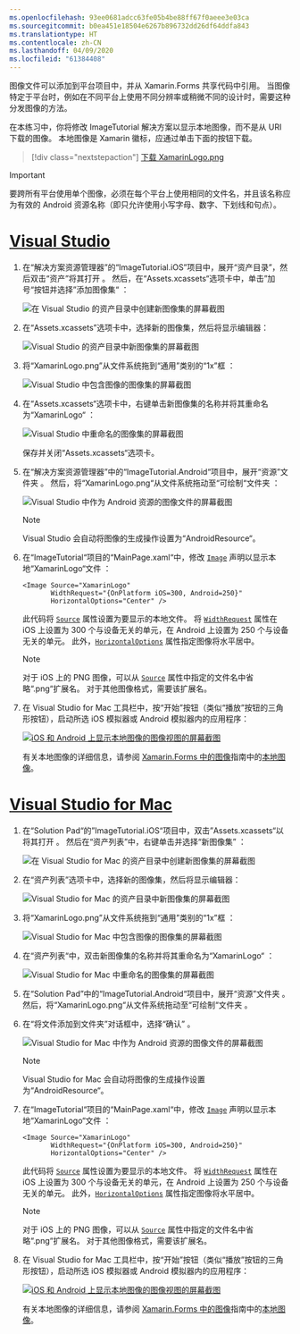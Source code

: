 ```yaml
---
ms.openlocfilehash: 93ee0681adcc63fe05b4be88ff67f0aeee3e03ca
ms.sourcegitcommit: b0ea451e18504e6267b896732dd26df64ddfa843
ms.translationtype: HT
ms.contentlocale: zh-CN
ms.lasthandoff: 04/09/2020
ms.locfileid: "61384408"
---
```

图像文件可以添加到平台项目中，并从 Xamarin.Forms 共享代码中引用。 当图像特定于平台时，例如在不同平台上使用不同分辨率或稍微不同的设计时，需要这种分发图像的方法。

在本练习中，你将修改 ImageTutorial 解决方案以显示本地图像，而不是从 URI 下载的图像。 本地图像是 Xamarin 徽标，应通过单击下面的按钮下载。

> [!div class="nextstepaction"]
> [下载 XamarinLogo.png](https://raw.githubusercontent.com/xamarin/xamarin-forms-samples/master/UserInterface/PlatformSpecifics/Droid/Resources/drawable/XamarinLogo.png)

> [!IMPORTANT]
> 要跨所有平台使用单个图像，必须在每个平台上使用相同的文件名，并且该名称应为有效的 Android 资源名称（即只允许使用小写字母、数字、下划线和句点）。

# <a name="visual-studio"></a>[Visual Studio](#tab/vswin)

1. 在“解决方案资源管理器”的“ImageTutorial.iOS”项目中，展开“资产目录”，然后双击“资产”将其打开   。 然后，在“Assets.xcassets“选项卡中，单击”加号“按钮并选择”添加图像集“  ：

    ![在 Visual Studio 的资产目录中创建新图像集的屏幕截图](../images/vs/new-image-set.png "新资产目录图像集")

1. 在“Assets.xcassets”选项卡中，选择新的图像集，然后将显示编辑器：

    ![Visual Studio 的资产目录中新图像集的屏幕截图](../images/vs/new-image-set-editor.png "资产目录图像集编辑器")

1. 将“XamarinLogo.png”从文件系统拖到“通用”类别的“1x”框  ：

    ![Visual Studio 中包含图像的图像集的屏幕截图](../images/vs/image-set-with-image.png "包含图像的图像集")

1. 在“Assets.xcassets“选项卡中，右键单击新图像集的名称并将其重命名为“XamarinLogo“ ：

    ![Visual Studio 中重命名的图像集的屏幕截图](../images/vs/rename-image-set.png "已重命名的图像集")

    保存并关闭“Assets.xcassets“选项卡。

1. 在“解决方案资源管理器”中的“ImageTutorial.Android“项目中，展开“资源”文件夹  。 然后，将“XamarinLogo.png“从文件系统拖动至“可绘制“文件夹 ：

    ![Visual Studio 中作为 Android 资源的图像文件的屏幕截图](../images/vs/android-resource.png "Android 资源文件夹中的本地图像文件")

    > [!NOTE]
    > Visual Studio 会自动将图像的生成操作设置为“AndroidResource“。

1. 在“ImageTutorial“项目的“MainPage.xaml“中，修改 [`Image`](xref:Xamarin.Forms.Editor) 声明以显示本地“XamarinLogo“文件  ：

    ```xaml
    <Image Source="XamarinLogo"
           WidthRequest="{OnPlatform iOS=300, Android=250}"
           HorizontalOptions="Center" />
    ```

    此代码将 [`Source`](xref:Xamarin.Forms.Image.Source) 属性设置为要显示的本地文件。 将 [`WidthRequest`](xref:Xamarin.Forms.VisualElement.WidthRequest) 属性在 iOS 上设置为 300 个与设备无关的单元，在 Android 上设置为 250 个与设备无关的单元。 此外，[`HorizontalOptions`](xref:Xamarin.Forms.View.HorizontalOptions) 属性指定图像将水平居中。

    > [!NOTE]
    > 对于 iOS 上的 PNG 图像，可以从 [`Source`](xref:Xamarin.Forms.Image.Source) 属性中指定的文件名中省略“.png“扩展名。 对于其他图像格式，需要该扩展名。

1. 在 Visual Studio for Mac 工具栏中，按“开始”按钮（类似“播放”按钮的三角形按钮），启动所选 iOS 模拟器或 Android 模拟器内的应用程序：

    [![iOS 和 Android 上显示本地图像的图像视图的屏幕截图](../images/local-file.png "显示本地图像的图像视图")](../images/local-file-large.png#lightbox "显示本地图像的图像视图")

    有关本地图像的详细信息，请参阅 [Xamarin.Forms 中的图像](~/xamarin-forms/user-interface/images.md)指南中的[本地图像](~/xamarin-forms/user-interface/images.md#local-images)。

# <a name="visual-studio-for-mac"></a>[Visual Studio for Mac](#tab/vsmac)

1. 在“Solution Pad“的”ImageTutorial.iOS“项目中，双击”Assets.xcassets“以将其打开  。 然后在“资产列表”中，右键单击并选择“新图像集” ：

    ![在 Visual Studio for Mac 的资产目录中创建新图像集的屏幕截图](../images/vsmac/new-image-set.png "新资产目录图像集")

1. 在“资产列表”选项卡中，选择新的图像集，然后将显示编辑器：

    ![Visual Studio for Mac 的资产目录中新图像集的屏幕截图](../images/vsmac/new-image-set-editor.png "资产目录图像集编辑器")

1. 将“XamarinLogo.png”从文件系统拖到“通用”类别的“1x”框  ：

    ![Visual Studio for Mac 中包含图像的图像集的屏幕截图](../images/vsmac/image-set-with-image.png "包含图像的图像集")

1. 在“资产列表“中，双击新图像集的名称并将其重命名为“XamarinLogo“ ：

    ![Visual Studio for Mac 中重命名的图像集的屏幕截图](../images/vsmac/rename-image-set.png "已重命名的图像集")

1. 在“Solution Pad”中的“ImageTutorial.Android“项目中，展开“资源”文件夹  。 然后，将“XamarinLogo.png“从文件系统拖动至“可绘制“文件夹 。

1. 在“将文件添加到文件夹”对话框中，选择“确认” 。

    ![Visual Studio for Mac 中作为 Android 资源的图像文件的屏幕截图](../images/vsmac/android-resource.png "Android 资源文件夹中的本地图像文件")

    > [!NOTE]
    > Visual Studio for Mac 会自动将图像的生成操作设置为“AndroidResource“。

1. 在“ImageTutorial“项目的“MainPage.xaml“中，修改 [`Image`](xref:Xamarin.Forms.Editor) 声明以显示本地“XamarinLogo“文件  ：

    ```xaml
    <Image Source="XamarinLogo"
           WidthRequest="{OnPlatform iOS=300, Android=250}"
           HorizontalOptions="Center" />
    ```

    此代码将 [`Source`](xref:Xamarin.Forms.Image.Source) 属性设置为要显示的本地文件。 将 [`WidthRequest`](xref:Xamarin.Forms.VisualElement.WidthRequest) 属性在 iOS 上设置为 300 个与设备无关的单元，在 Android 上设置为 250 个与设备无关的单元。 此外，[`HorizontalOptions`](xref:Xamarin.Forms.View.HorizontalOptions) 属性指定图像将水平居中。

    > [!NOTE]
    > 对于 iOS 上的 PNG 图像，可以从 [`Source`](xref:Xamarin.Forms.Image.Source) 属性中指定的文件名中省略“.png“扩展名。 对于其他图像格式，需要该扩展名。

1. 在 Visual Studio for Mac 工具栏中，按“开始”按钮（类似“播放”按钮的三角形按钮），启动所选 iOS 模拟器或 Android 模拟器内的应用程序：

    [![iOS 和 Android 上显示本地图像的图像视图的屏幕截图](../images/local-file.png "显示本地图像的图像视图")](../images/local-file-large.png#lightbox "显示本地图像的图像视图")

    有关本地图像的详细信息，请参阅 [Xamarin.Forms 中的图像](~/xamarin-forms/user-interface/images.md)指南中的[本地图像](~/xamarin-forms/user-interface/images.md#local-images)。
